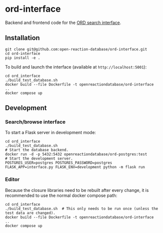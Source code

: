 # ord-interface

Backend and frontend code for the [ORD search interface](https://client.open-reaction-database.org/).

## Installation

```shell
git clone git@github.com:open-reaction-database/ord-interface.git
cd ord-interface
pip install -e .
```

To build and launch the interface (available at `http://localhost:5001`):

```shell
cd ord_interface
./build_test_database.sh
docker build --file Dockerfile -t openreactiondatabase/ord-interface ..
docker compose up
```

## Development

### Search/browse interface

To start a Flask server in development mode:

```shell
cd ord_interface
./build_test_database.sh
# Start the database backend.
docker run -d -p 5432:5432 openreactiondatabase/ord-postgres:test
# Start the development server.
POSTGRES_USER=postgres POSTGRES_PASSWORD=postgres FLASK_APP=interface.py FLASK_ENV=development python -m flask run
```

### Editor

Because the closure libraries need to be rebuilt after every change, it is recommended to use the normal docker compose
path:

```shell
cd ord_interface
./build_test_database.sh  # This only needs to be run once (unless the test data are changed).
docker build --file Dockerfile -t openreactiondatabase/ord-interface ..
docker compose up
```
